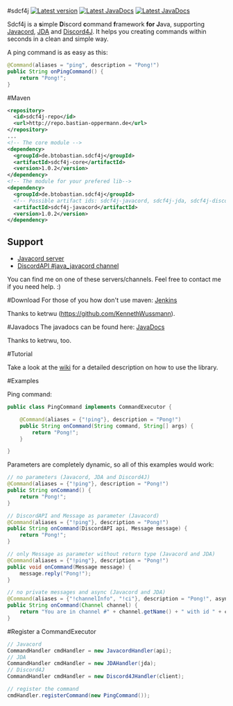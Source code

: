 #sdcf4j <a href="#"><img src="https://img.shields.io/badge/Version-1.0.2-brightgreen.svg" alt="Latest version"></a> <a href="http://ci.ketrwu.de/job/sdcf4j/de.btobastian.sdcf4j$sdcf4j-core/javadoc/"><img src="https://img.shields.io/badge/JavaDoc-latest-yellow.svg" alt="Latest JavaDocs"></a> <a href="https://github.com/BtoBastian/sdcf4j/wiki"><img src="https://img.shields.io/badge/Wiki-Home-red.svg" alt="Latest JavaDocs"></a>

Sdcf4j is a **s**imple **D**iscord **c**ommand **f**ramework **for** **J**ava, supporting [Javacord](https://github.com/BtoBastian/Javacord), [JDA](https://github.com/DV8FromTheWorld/JDA) and [Discord4J](https://github.com/austinv11/Discord4J). It helps you creating commands within seconds in a clean and simple way.

A ping command is as easy as this:
```java
@Command(aliases = "ping", description = "Pong!")
public String onPingCommand() {
    return "Pong!";
}
```

#Maven
```xml
<repository>
  <id>sdcf4j-repo</id>
  <url>http://repo.bastian-oppermann.de</url>
</repository>
...
<!-- The core module -->
<dependency>
  <groupId>de.btobastian.sdcf4j</groupId>
  <artifactId>sdcf4j-core</artifactId>
  <version>1.0.2</version>
</dependency>
<!-- The module for your prefered lib-->
<dependency>
  <groupId>de.btobastian.sdcf4j</groupId>
  <!-- Possible artifact ids: sdcf4j-javacord, sdcf4j-jda, sdcf4j-discord4j -->
  <artifactId>sdcf4j-javacord</artifactId>
  <version>1.0.2</version>
</dependency>
```

## Support
 
* [Javacord server](https://discord.gg/0qJ2jjyneLEgG7y3)
* [DiscordAPI #java_javacord channel](https://discord.gg/0SBTUU1wZTVXVKEo)

You can find me on one of these servers/channels. Feel free to contact me if you need help. :)

#Download
For those of you how don't use maven: [Jenkins](http://ci.ketrwu.de/job/sdcf4j/lastSuccessfulBuild/)

Thanks to ketrwu (https://github.com/KennethWussmann).

#Javadocs
The javadocs can be found here: [JavaDocs](http://ci.ketrwu.de/job/sdcf4j/de.btobastian.sdcf4j$sdcf4j-core/javadoc/)

Thanks to ketrwu, too.

#Tutorial

Take a look at the [wiki](https://github.com/BtoBastian/sdcf4j/wiki) for a detailed description on how to use the library.

#Examples

Ping command:
```java
public class PingCommand implements CommandExecutor {

    @Command(aliases = {"!ping"}, description = "Pong!")
    public String onCommand(String command, String[] args) {
        return "Pong!";
    }

}
```

Parameters are completely dynamic, so all of this examples would work:
```java
// no parameters (Javacord, JDA and Discord4J)
@Command(aliases = {"!ping"}, description = "Pong!")
public String onCommand() {
    return "Pong!";
}

// DiscordAPI and Message as parameter (Javacord)
@Command(aliases = {"!ping"}, description = "Pong!")
public String onCommand(DiscordAPI api, Message message) {
    return "Pong!";
}

// only Message as parameter without return type (Javacord and JDA)
@Command(aliases = {"!ping"}, description = "Pong!")
public void onCommand(Message message) {
    message.reply("Pong!");
}

// no private messages and async (Javacord and JDA)
@Command(aliases = {"!channelInfo", "!ci"}, description = "Pong!", async = true, privateMessages = false)
public String onCommand(Channel channel) {
    return "You are in channel #" + channel.getName() + " with id " + channel.getId();
}
```

#Register a CommandExecutor

```java
// Javacord
CommandHandler cmdHandler = new JavacordHandler(api);
// JDA
CommandHandler cmdHandler = new JDAHandler(jda);
// Discord4J
CommandHandler cmdHandler = new Discord4JHandler(client);

// register the command
cmdHandler.registerCommand(new PingCommand());
```